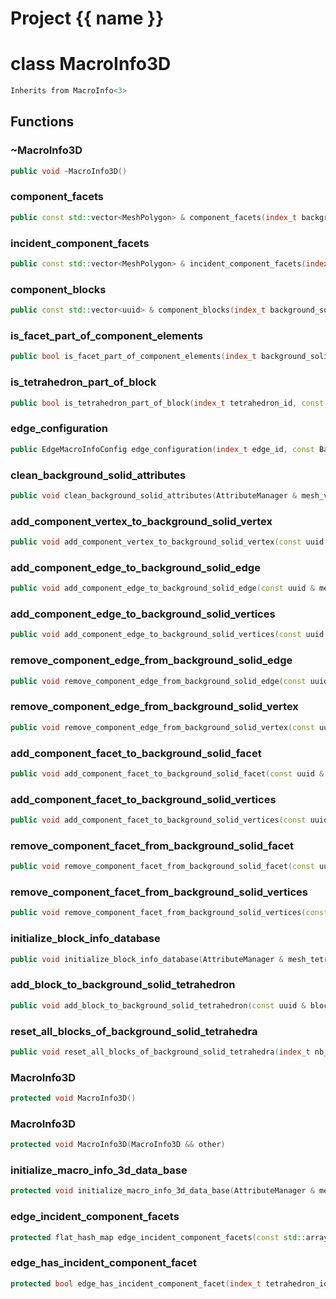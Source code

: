 <script setup>
import {useRoute} from 'vitepress'
const {path} = useRoute()
const tokens = path.split('/')
const words = tokens[2].split('-');
for (let i = 0; i < words.length; i++) {
    words[i] = words[i].charAt(0).toUpperCase() + words[i].slice(1);
    words[i] = words[i].replace('geode', 'Geode')
}
const name = words.join('-');
</script>
# Project {{ name }}

# class MacroInfo3D


```cpp
Inherits from MacroInfo<3>
```



## Functions

### ~MacroInfo3D

```cpp
public void ~MacroInfo3D()
```


### component_facets

```cpp
public const std::vector<MeshPolygon> & component_facets(index_t background_solid_facet)
```


### incident_component_facets

```cpp
public const std::vector<MeshPolygon> & incident_component_facets(index_t background_solid_vertex)
```


### component_blocks

```cpp
public const std::vector<uuid> & component_blocks(index_t background_solid_tetrahedron)
```


### is_facet_part_of_component_elements

```cpp
public bool is_facet_part_of_component_elements(index_t background_solid_facet, const uuid & mesh_component_id)
```


### is_tetrahedron_part_of_block

```cpp
public bool is_tetrahedron_part_of_block(index_t tetrahedron_id, const uuid & block_id)
```


### edge_configuration

```cpp
public EdgeMacroInfoConfig edge_configuration(index_t edge_id, const BackgroundSolid & solid)
```


### clean_background_solid_attributes

```cpp
public void clean_background_solid_attributes(AttributeManager & mesh_vertex_attribute_manager, AttributeManager & mesh_edge_attribute_manager, AttributeManager & mesh_facet_attribute_manager, AttributeManager & mesh_tetrahedron_attribute_manager)
```


### add_component_vertex_to_background_solid_vertex

```cpp
public void add_component_vertex_to_background_solid_vertex(const uuid & mesh_id, index_t vertex_id, index_t background_solid_vertex_id, MacroInfo3DKey )
```


### add_component_edge_to_background_solid_edge

```cpp
public void add_component_edge_to_background_solid_edge(const uuid & mesh_id, index_t edge_id, index_t background_solid_edge_id, MacroInfo3DKey )
```


### add_component_edge_to_background_solid_vertices

```cpp
public void add_component_edge_to_background_solid_vertices(const uuid & mesh_id, index_t edge_id, Span background_solid_vertex_ids, MacroInfo3DKey )
```


### remove_component_edge_from_background_solid_edge

```cpp
public void remove_component_edge_from_background_solid_edge(const uuid & mesh_id, index_t edge_id, index_t background_solid_edge_id, MacroInfo3DKey )
```


### remove_component_edge_from_background_solid_vertex

```cpp
public void remove_component_edge_from_background_solid_vertex(const uuid & mesh_id, index_t edge_id, index_t background_solid_vertex_id, MacroInfo3DKey )
```


### add_component_facet_to_background_solid_facet

```cpp
public void add_component_facet_to_background_solid_facet(const uuid & mesh_id, index_t facet_id, index_t background_solid_facet_id, MacroInfo3DKey )
```


### add_component_facet_to_background_solid_vertices

```cpp
public void add_component_facet_to_background_solid_vertices(const uuid & mesh_id, index_t facet_id, Span background_solid_vertex_ids, MacroInfo3DKey )
```


### remove_component_facet_from_background_solid_facet

```cpp
public void remove_component_facet_from_background_solid_facet(const uuid & mesh_id, index_t facet_id, index_t background_solid_facet_id, MacroInfo3DKey )
```


### remove_component_facet_from_background_solid_vertices

```cpp
public void remove_component_facet_from_background_solid_vertices(const uuid & mesh_id, index_t facet_id, Span background_solid_vertex_ids, MacroInfo3DKey )
```


### initialize_block_info_database

```cpp
public void initialize_block_info_database(AttributeManager & mesh_tetrahedron_attribute_manager, MacroInfo3DKey )
```


### add_block_to_background_solid_tetrahedron

```cpp
public void add_block_to_background_solid_tetrahedron(const uuid & block_id, index_t tetrahedron_id, MacroInfo3DKey )
```


### reset_all_blocks_of_background_solid_tetrahedra

```cpp
public void reset_all_blocks_of_background_solid_tetrahedra(index_t nb_tetrahedra, MacroInfo3DKey )
```


### MacroInfo3D

```cpp
protected void MacroInfo3D()
```


### MacroInfo3D

```cpp
protected void MacroInfo3D(MacroInfo3D && other)
```


### initialize_macro_info_3d_data_base

```cpp
protected void initialize_macro_info_3d_data_base(AttributeManager & mesh_vertex_attribute_manager, AttributeManager & mesh_facet_attribute_manager, AttributeManager & mesh_tetrahedron_attribute_manager)
```


### edge_incident_component_facets

```cpp
protected flat_hash_map edge_incident_component_facets(const std::array<index_t, 2> & edge_vertices, const BackgroundSolid & background_solid)
```


### edge_has_incident_component_facet

```cpp
protected bool edge_has_incident_component_facet(index_t tetrahedron_id, const std::array<index_t, 2> & edge_vertices, const BackgroundSolid & background_solid)
```




